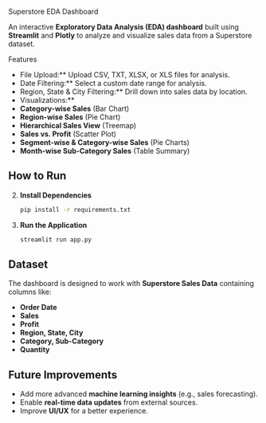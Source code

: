 
Superstore EDA Dashboard  

An interactive **Exploratory Data Analysis (EDA) dashboard** built using **Streamlit** and **Plotly** to analyze and visualize sales data from a Superstore dataset.  

Features  

-  File Upload:** Upload CSV, TXT, XLSX, or XLS files for analysis.  
-  Date Filtering:** Select a custom date range for analysis.  
-  Region, State & City Filtering:** Drill down into sales data by location.  
-  Visualizations:**  
  - **Category-wise Sales** (Bar Chart)  
  - **Region-wise Sales** (Pie Chart)  
  - **Hierarchical Sales View** (Treemap)  
  - **Sales vs. Profit** (Scatter Plot)  
  - **Segment-wise & Category-wise Sales** (Pie Charts)  
  - **Month-wise Sub-Category Sales** (Table Summary)  

##  How to Run  

   
2. **Install Dependencies**  
   ```bash
   pip install -r requirements.txt
   ```  

3. **Run the Application**  
   ```bash
   streamlit run app.py
   ```  

## Dataset  

The dashboard is designed to work with **Superstore Sales Data** containing columns like:  
- **Order Date**  
- **Sales**  
- **Profit**  
- **Region, State, City**  
- **Category, Sub-Category**  
- **Quantity**  


## Future Improvements  

- Add more advanced **machine learning insights** (e.g., sales forecasting).  
- Enable **real-time data updates** from external sources.  
- Improve **UI/UX** for a better experience.
  
